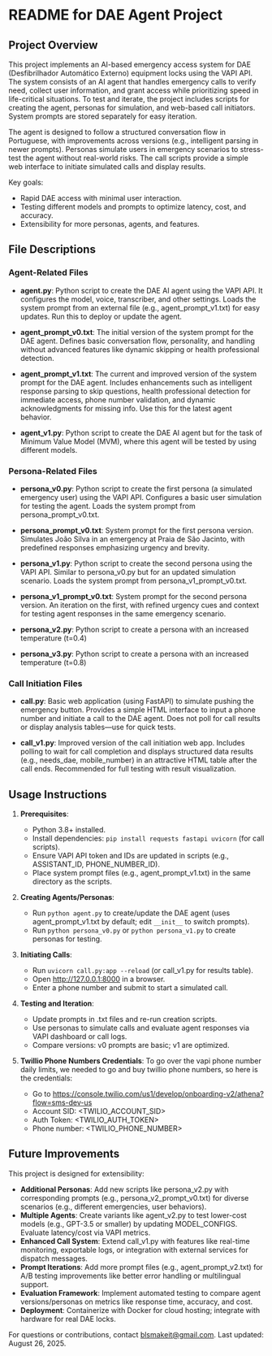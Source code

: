 # README for DAE Agent Project

## Project Overview
This project implements an AI-based emergency access system for DAE (Desfibrilhador Automático Externo) equipment locks using the VAPI API. The system consists of an AI agent that handles emergency calls to verify need, collect user information, and grant access while prioritizing speed in life-critical situations. To test and iterate, the project includes scripts for creating the agent, personas for simulation, and web-based call initiators. System prompts are stored separately for easy iteration.

The agent is designed to follow a structured conversation flow in Portuguese, with improvements across versions (e.g., intelligent parsing in newer prompts). Personas simulate users in emergency scenarios to stress-test the agent without real-world risks. The call scripts provide a simple web interface to initiate simulated calls and display results.

Key goals:
- Rapid DAE access with minimal user interaction.
- Testing different models and prompts to optimize latency, cost, and accuracy.
- Extensibility for more personas, agents, and features.

## File Descriptions

### Agent-Related Files
- **agent.py**: Python script to create the DAE AI agent using the VAPI API. It configures the model, voice, transcriber, and other settings. Loads the system prompt from an external file (e.g., agent_prompt_v1.txt) for easy updates. Run this to deploy or update the agent.

- **agent_prompt_v0.txt**: The initial version of the system prompt for the DAE agent. Defines basic conversation flow, personality, and handling without advanced features like dynamic skipping or health professional detection.

- **agent_prompt_v1.txt**: The current and improved version of the system prompt for the DAE agent. Includes enhancements such as intelligent response parsing to skip questions, health professional detection for immediate access, phone number validation, and dynamic acknowledgments for missing info. Use this for the latest agent behavior.

- **agent_v1.py**: Python script to create the DAE AI agent but for the task of Minimum Value Model (MVM), where this agent will be tested by using different models.

### Persona-Related Files
- **persona_v0.py**: Python script to create the first persona (a simulated emergency user) using the VAPI API. Configures a basic user simulation for testing the agent. Loads the system prompt from persona_prompt_v0.txt.

- **persona_prompt_v0.txt**: System prompt for the first persona version. Simulates João Silva in an emergency at Praia de São Jacinto, with predefined responses emphasizing urgency and brevity.

- **persona_v1.py**: Python script to create the second persona using the VAPI API. Similar to persona_v0.py but for an updated simulation scenario. Loads the system prompt from persona_v1_prompt_v0.txt.

- **persona_v1_prompt_v0.txt**: System prompt for the second persona version. An iteration on the first, with refined urgency cues and context for testing agent responses in the same emergency scenario.

- **persona_v2.py**: Python script to create a persona with an increased temperature (t=0.4)

- **persona_v3.py**: Python script to create a persona with an increased temperature (t=0.8)

### Call Initiation Files
- **call.py**: Basic web application (using FastAPI) to simulate pushing the emergency button. Provides a simple HTML interface to input a phone number and initiate a call to the DAE agent. Does not poll for call results or display analysis tables—use for quick tests.

- **call_v1.py**: Improved version of the call initiation web app. Includes polling to wait for call completion and displays structured data results (e.g., needs_dae, mobile_number) in an attractive HTML table after the call ends. Recommended for full testing with result visualization.

## Usage Instructions
1. **Prerequisites**:
   - Python 3.8+ installed.
   - Install dependencies: `pip install requests fastapi uvicorn` (for call scripts).
   - Ensure VAPI API token and IDs are updated in scripts (e.g., ASSISTANT_ID, PHONE_NUMBER_ID).
   - Place system prompt files (e.g., agent_prompt_v1.txt) in the same directory as the scripts.

2. **Creating Agents/Personas**:
   - Run `python agent.py` to create/update the DAE agent (uses agent_prompt_v1.txt by default; edit `__init__` to switch prompts).
   - Run `python persona_v0.py` or `python persona_v1.py` to create personas for testing.

3. **Initiating Calls**:
   - Run `uvicorn call.py:app --reload` (or call_v1.py for results table).
   - Open http://127.0.0.1:8000 in a browser.
   - Enter a phone number and submit to start a simulated call.

4. **Testing and Iteration**:
   - Update prompts in .txt files and re-run creation scripts.
   - Use personas to simulate calls and evaluate agent responses via VAPI dashboard or call logs.
   - Compare versions: v0 prompts are basic; v1 are optimized.

5. **Twillio Phone Numbers Credentials**:
   To go over the vapi phone number daily limits, we needed to go and buy twillio phone numbers, so here is the credentials:
   - Go to https://console.twilio.com/us1/develop/onboarding-v2/athena?flow=sms-dev-us
   - Account SID: <TWILIO_ACCOUNT_SID>
   - Auth Token: <TWILIO_AUTH_TOKEN>
   - Phone number: <TWILIO_PHONE_NUMBER>

## Future Improvements
This project is designed for extensibility:
- **Additional Personas**: Add new scripts like persona_v2.py with corresponding prompts (e.g., persona_v2_prompt_v0.txt) for diverse scenarios (e.g., different emergencies, user behaviors).
- **Multiple Agents**: Create variants like agent_v2.py to test lower-cost models (e.g., GPT-3.5 or smaller) by updating MODEL_CONFIGS. Evaluate latency/cost via VAPI metrics.
- **Enhanced Call System**: Extend call_v1.py with features like real-time monitoring, exportable logs, or integration with external services for dispatch messages.
- **Prompt Iterations**: Add more prompt files (e.g., agent_prompt_v2.txt) for A/B testing improvements like better error handling or multilingual support.
- **Evaluation Framework**: Implement automated testing to compare agent versions/personas on metrics like response time, accuracy, and cost.
- **Deployment**: Containerize with Docker for cloud hosting; integrate with hardware for real DAE locks.

For questions or contributions, contact blsmakeit@gmail.com. Last updated: August 26, 2025.